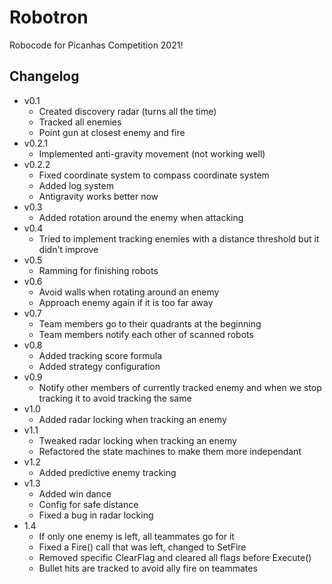 # Robotron
Robocode for Picanhas Competition 2021!

Changelog
---------

- v0.1
  - Created discovery radar (turns all the time)
  - Tracked all enemies
  - Point gun at closest enemy and fire
- v0.2.1
  - Implemented anti-gravity movement (not working well)
- v0.2.2
  - Fixed coordinate system to compass coordinate system
  - Added log system
  - Antigravity works better now
- v0.3
  - Added rotation around the enemy when attacking
- v0.4
  - Tried to implement tracking enemies with a distance threshold
     but it didn't improve
- v0.5
  - Ramming for finishing robots
- v0.6
  - Avoid walls when rotating around an enemy
  - Approach enemy again if it is too far away
- v0.7
  - Team members go to their quadrants at the beginning
  - Team members notify each other of scanned robots
- v0.8
  - Added tracking score formula
  - Added strategy configuration
- v0.9
  - Notify other members of currently tracked enemy and
     when we stop tracking it to avoid tracking the same
- v1.0
  - Added radar locking when tracking an enemy
- v1.1
  - Tweaked radar locking when tracking an enemy
  - Refactored the state machines to make them more independant
- v1.2
  - Added predictive enemy tracking
- v1.3
  - Added win dance
  - Config for safe distance
  - Fixed a bug in radar locking
- 1.4
  - If only one enemy is left, all teammates go for it
  - Fixed a Fire() call that was left, changed to SetFire
  - Removed specific ClearFlag and cleared all flags before Execute()
  - Bullet hits are tracked to avoid ally fire on teammates
